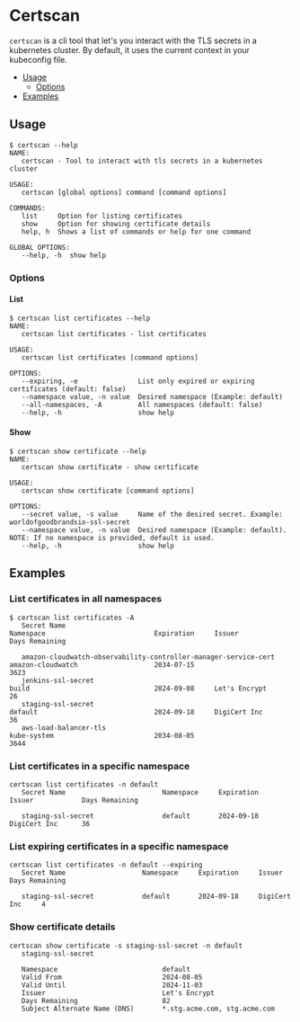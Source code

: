 # Certscan

`certscan` is a cli tool that let's you interact with the TLS secrets in a kubernetes cluster. By default,
it uses the current context in your kubeconfig file.

- [Usage](#Usage)
  - [Options](#options)
- [Examples](#Examples)

## Usage
```shell
$ certscan --help
NAME:
   certscan - Tool to interact with tls secrets in a kubernetes cluster

USAGE:
   certscan [global options] command [command options]

COMMANDS:
   list     Option for listing certificates
   show     Option for showing certificate details
   help, h  Shows a list of commands or help for one command

GLOBAL OPTIONS:
   --help, -h  show help
```

### Options
#### List
```shell
$ certscan list certificates --help
NAME:
   certscan list certificates - list certificates

USAGE:
   certscan list certificates [command options]

OPTIONS:
   --expiring, -e               List only expired or expiring certificates (default: false)
   --namespace value, -n value  Desired namespace (Example: default)
   --all-namespaces, -A         All namespaces (default: false)
   --help, -h                   show help
```

#### Show
```shell
$ certscan show certificate --help
NAME:
   certscan show certificate - show certificate

USAGE:
   certscan show certificate [command options]

OPTIONS:
   --secret value, -s value     Name of the desired secret. Example: worldofgoodbrandsio-ssl-secret
   --namespace value, -n value  Desired namespace (Example: default). NOTE: If no namespace is provided, default is used.
   --help, -h                   show help
```


## Examples
### List certificates in all namespaces
```shell
$ certscan list certificates -A
   Secret Name                                                         Namespace                           Expiration     Issuer            Days Remaining

   amazon-cloudwatch-observability-controller-manager-service-cert     amazon-cloudwatch                   2034-07-15                       3623
   jenkins-ssl-secret                                                  build                               2024-09-08     Let's Encrypt     26
   staging-ssl-secret                                                  default                             2024-09-18     DigiCert Inc      36
   aws-load-balancer-tls                                               kube-system                         2034-08-05                       3644
```

### List certificates in a specific namespace
```shell
certscan list certificates -n default
   Secret Name                        Namespace     Expiration     Issuer            Days Remaining

   staging-ssl-secret                 default       2024-09-18     DigiCert Inc      36
```

### List expiring certificates in a specific namespace
```shell
certscan list certificates -n default --expiring
   Secret Name                   Namespace     Expiration     Issuer           Days Remaining

   staging-ssl-secret            default       2024-09-18     DigiCert Inc     4
```
### Show certificate details
```shell
certscan show certificate -s staging-ssl-secret -n default
   staging-ssl-secret

   Namespace                          default
   Valid From                         2024-08-05
   Valid Until                        2024-11-03
   Issuer                             Let's Encrypt
   Days Remaining                     82
   Subject Alternate Name (DNS)       *.stg.acme.com, stg.acme.com
```